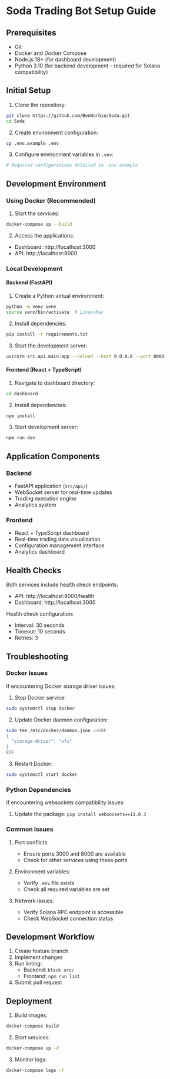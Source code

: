 # Soda Trading Bot Setup Guide

## Prerequisites
- Git
- Docker and Docker Compose
- Node.js 18+ (for dashboard development)
- Python 3.10 (for backend development - required for Solana compatibility)

## Initial Setup

1. Clone the repository:
```bash
git clone https://github.com/BenWarbie/Soda.git
cd Soda
```

2. Create environment configuration:
```bash
cp .env.example .env
```

3. Configure environment variables in `.env`:
```bash
# Required configurations detailed in .env.example
```

## Development Environment

### Using Docker (Recommended)
1. Start the services:
```bash
docker-compose up --build
```

2. Access the applications:
- Dashboard: http://localhost:3000
- API: http://localhost:8000

### Local Development

#### Backend (FastAPI)
1. Create a Python virtual environment:
```bash
python -m venv venv
source venv/bin/activate  # Linux/Mac
```

2. Install dependencies:
```bash
pip install -r requirements.txt
```

3. Start the development server:
```bash
uvicorn src.api.main:app --reload --host 0.0.0.0 --port 8000
```

#### Frontend (React + TypeScript)
1. Navigate to dashboard directory:
```bash
cd dashboard
```

2. Install dependencies:
```bash
npm install
```

3. Start development server:
```bash
npm run dev
```

## Application Components

### Backend
- FastAPI application (`src/api/`)
- WebSocket server for real-time updates
- Trading execution engine
- Analytics system

### Frontend
- React + TypeScript dashboard
- Real-time trading data visualization
- Configuration management interface
- Analytics dashboard

## Health Checks
Both services include health check endpoints:
- API: http://localhost:8000/health
- Dashboard: http://localhost:3000

Health check configuration:
- Interval: 30 seconds
- Timeout: 10 seconds
- Retries: 3

## Troubleshooting

### Docker Issues
If encountering Docker storage driver issues:
1. Stop Docker service:
```bash
sudo systemctl stop docker
```

2. Update Docker daemon configuration:
```bash
sudo tee /etc/docker/daemon.json <<EOF
{
  "storage-driver": "vfs"
}
EOF
```

3. Restart Docker:
```bash
sudo systemctl start docker
```

### Python Dependencies
If encountering websockets compatibility issues:
1. Update the package: `pip install websockets==11.0.3`

### Common Issues
1. Port conflicts:
   - Ensure ports 3000 and 8000 are available
   - Check for other services using these ports

2. Environment variables:
   - Verify `.env` file exists
   - Check all required variables are set

3. Network issues:
   - Verify Solana RPC endpoint is accessible
   - Check WebSocket connection status

## Development Workflow
1. Create feature branch
2. Implement changes
3. Run linting:
   - Backend: `black src/`
   - Frontend: `npm run lint`
4. Submit pull request

## Deployment
1. Build images:
```bash
docker-compose build
```

2. Start services:
```bash
docker-compose up -d
```

3. Monitor logs:
```bash
docker-compose logs -f
```
